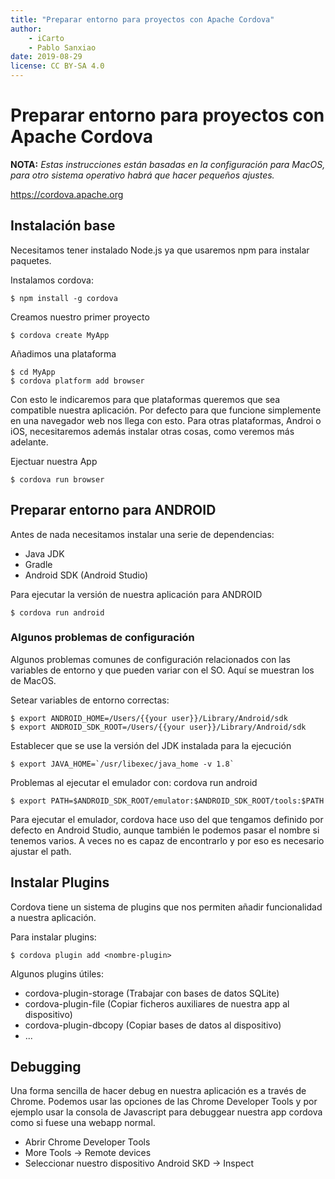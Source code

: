 ```yaml
---
title: "Preparar entorno para proyectos con Apache Cordova"
author:
    - iCarto
    - Pablo Sanxiao
date: 2019-08-29
license: CC BY-SA 4.0
---
```


# Preparar entorno para proyectos con Apache Cordova

**NOTA:** *Estas instrucciones están basadas en la configuración para MacOS, para otro sistema operativo habrá que hacer pequeños ajustes.*

https://cordova.apache.org

## Instalación base

Necesitamos tener instalado Node.js ya que usaremos npm para instalar paquetes.

Instalamos cordova:

```
$ npm install -g cordova
```

Creamos nuestro primer proyecto

```
$ cordova create MyApp
```

Añadimos una plataforma

```
$ cd MyApp
$ cordova platform add browser
```

Con esto le indicaremos para que plataformas queremos que sea compatible nuestra aplicación. Por defecto para que funcione simplemente en una navegador web nos llega con esto. Para otras plataformas, Androi o iOS, necesitaremos además instalar otras cosas, como veremos más adelante.

Ejectuar nuestra App

```
$ cordova run browser
```

## Preparar entorno para ANDROID

Antes de nada necesitamos instalar una serie de dependencias:

* Java JDK
* Gradle
* Android SDK (Android Studio)

Para ejecutar la versión de nuestra aplicación para ANDROID

```
$ cordova run android
```

### Algunos problemas de configuración

Algunos problemas comunes de configuración relacionados con las variables de entorno y que pueden variar con el SO. Aquí se muestran los de MacOS.

Setear variables de entorno correctas:

```
$ export ANDROID_HOME=/Users/{{your user}}/Library/Android/sdk
$ export ANDROID_SDK_ROOT=/Users/{{your user}}/Library/Android/sdk
```

Establecer que se use la versión del JDK instalada para la ejecución

```
$ export JAVA_HOME=`/usr/libexec/java_home -v 1.8`
```

Problemas al ejecutar el emulador con: cordova run android

```
$ export PATH=$ANDROID_SDK_ROOT/emulator:$ANDROID_SDK_ROOT/tools:$PATH
```

Para ejecutar el emulador, cordova hace uso del que tengamos definido por defecto en Android Studio, aunque también le podemos pasar el nombre si tenemos varios. A veces no es capaz de encontrarlo y por eso es necesario ajustar el path.

## Instalar Plugins

Cordova tiene un sistema de plugins que nos permiten añadir funcionalidad a nuestra aplicación.

Para instalar plugins:

```
$ cordova plugin add <nombre-plugin>
```

Algunos plugins útiles:

* cordova-plugin-storage (Trabajar con bases de datos SQLite)
* cordova-plugin-file (Copiar ficheros auxiliares de nuestra app al dispositivo)
* cordova-plugin-dbcopy (Copiar bases de datos al dispositivo)
* ...

## Debugging

Una forma sencilla de hacer debug en nuestra aplicación es a través de Chrome. Podemos usar las opciones de las Chrome Developer Tools y por ejemplo usar la consola de Javascript para debuggear nuestra app cordova como si fuese una webapp normal.

* Abrir Chrome Developer Tools
* More Tools -> Remote devices
* Seleccionar nuestro dispositivo Android SKD -> Inspect
